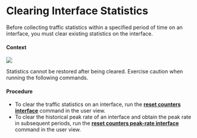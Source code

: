 Clearing Interface Statistics
=============================

Before collecting traffic statistics within a specified period of time on an interface, you must clear existing statistics on the interface.

#### Context

![](../../../../public_sys-resources/notice_3.0-en-us.png) 

Statistics cannot be restored after being cleared. Exercise caution when running the following commands.



#### Procedure

* To clear the traffic statistics on an interface, run the [**reset counters interface**](cmdqueryname=reset+counters+interface) command in the user view.
* To clear the historical peak rate of an interface and obtain the peak rate in subsequent periods, run the [**reset counters peak-rate interface**](cmdqueryname=reset+counters+peak-rate+interface) command in the user view.